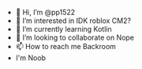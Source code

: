 - 👋 Hi, I’m @pp1522
- 👀 I’m interested in IDK roblox CM2?
- 🌱 I’m currently learning Kotlin
- 💞️ I’m looking to collaborate on Nope
- 📫 How to reach me Backroom
- I'm Noob

<!---
pp1522/pp1522 is a ✨ special ✨ repository because its `README.md` (this file) appears on your GitHub profile.
You can click the Preview link to take a look at your changes.
--->
